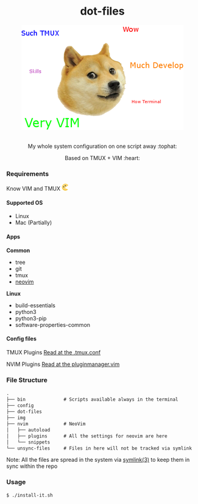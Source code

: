 <h1 align="center">dot-files</h1>

<div align="center">
  <img src="/img/logo.png" />
</div>

<br>

<div align="center">
  <p>My whole system configuration on one script away :tophat:</p>

  </p>Based on TMUX + VIM :heart:</p>
</div>

### Requirements

Know VIM and TMUX <img height="18px" width="18px" src="/img/pacman.png" />

#### Supported OS
* Linux
* Mac (Partially)

#### Apps

**Common**
- tree
- git
- tmux
- [neovim](https://neovim.io/)

**Linux**
- build-essentials
- python3
- python3-pip
- software-properties-common

#### Config files

TMUX Plugins
[Read at the .tmux.conf](/sync/dot-files/tmux.conf)

NVIM Plugins
[Read at the pluginmanager.vim](/sync/nvim/plugins/pluginmanager.vim)

### File Structure

    .
    ├── bin              # Scripts available always in the terminal
    ├── config
    ├── dot-files
    ├── img
    ├── nvim             # NeoVim
    │   ├── autoload
    │   ├── plugins      # All the settings for neovim are here
    │   └── snippets
    └── unsync-files     # Files in here will not be tracked via symlink

Note: All the files are spread in the system via [symlink(3)](https://linux.die.net/man/3/symlink) to keep them in sync within the repo

### Usage

```bash
$ ./install-it.sh
```

